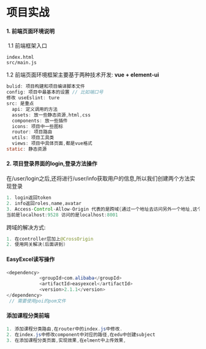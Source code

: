 # 项目实战

####  1. 前端页面环境说明

​	1.1 前端框架入口

```vue
index.html
src/main.js
```

1.2 前端页面环境框架主要基于两种技术开发: 	**vue + element-ui**

```java
bulid: 项目构建和项目编译脚本文件
config: 项目中最基本的设置 // 比如端口号
修改 useEslint: ture
src: 是重点
  api: 定义调用的方法
  assets: 放一些静态资源,html,css
  components: 放一些插件
  icons: 项目中一些图标
  routor: 项目路由
  utils: 项目工具类
  views: 项目中具体页面,都是vue格式
static: 静态资源
```

#### 2. 项目登录界面的login,登录方法操作

在/user/login之后,还将进行/user/info获取用户的信息,所以我们创建两个方法实现登录

```java
1. login返回token
2. info返回roles,name,avatar
3. Access-Control-Allow-Origin 代表的是跨域{通过一个地址去访问另外一个地址,这个过程他如果出现三个地方不一样,(访问协议(http,https),ip地址,端口号)}
当前是localhost:9528 访问的是localhost:8001

```

跨域的解决方式:

```java
1. 在controller层加上@CrossOrigin
2. 使用网关解决(后面讲到)
```

#### EasyExcel读写操作

```java
<dependency>
            <groupId>com.alibaba</groupId>
            <artifactId>easyexcel</artifactId>
            <version>2.1.1</version>
</dependency>
 // 需要使用poi的pom文件

```

#### 添加课程分类前端

```java
1. 添加课程分类路由,在router中的index.js中修改.
2. 在index.js中修改component中对应的路径,在edu中创建subject
3. 在添加课程分类页面,实现效果,在elment中上传效果,
```

